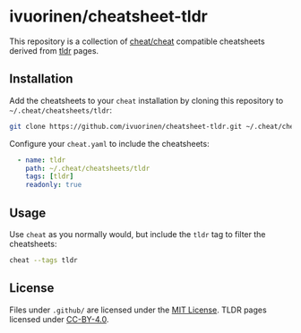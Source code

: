 # ivuorinen/cheatsheet-tldr

This repository is a collection of [cheat/cheat](https://github.com/cheat/cheat)
compatible cheatsheets derived from [tldr](https://github.com/tldr-pages/tldr) pages.

## Installation

Add the cheatsheets to your `cheat` installation by cloning this repository to
`~/.cheat/cheatsheets/tldr`:

```sh
git clone https://github.com/ivuorinen/cheatsheet-tldr.git ~/.cheat/cheatsheets/tldr
```

Configure your `cheat.yaml` to include the cheatsheets:

```yaml
  - name: tldr
    path: ~/.cheat/cheatsheets/tldr
    tags: [tldr]
    readonly: true
```

## Usage

Use `cheat` as you normally would, but include the `tldr` tag to filter the
cheatsheets:

```sh
cheat --tags tldr
```

## License

Files under `.github/` are licensed under the [MIT License](LICENSE.md).
TLDR pages licensed under [CC-BY-4.0](https://github.com/tldr-pages/tldr/blob/main/LICENSE.md).
